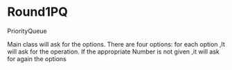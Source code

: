 # Round1PQ
PriorityQueue

Main class will ask for the options.
There are four options:
for each option ,It will ask for the operation.
If the appropriate Number is not given ,it will ask for again the options
